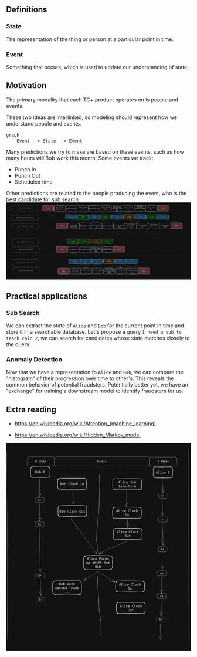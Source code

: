 
## Definitions
### State
The representation of the thing or person at a particular point in time.

### Event
Something that occurs, which is used to update our understanding of state.

## Motivation
The primary modality that each TC+ product operates on is people and events.

These two ideas are interlinked, so modeling should represent how we understand people and events.
```mermaid
graph
    Event --> State --> Event
```

Many predictions we try to make are based on these events, such as how many hours will Bob work this month.
Some events we track:
- Punch In 
- Punch Out 
- Scheduled time

Other predictions are related to the people producing the event, who is the best candidate for sub search.
![sequences.png](./assets/sequences.png)

## Practical applications
### Sub Search
We can extract the state of `Alice` and `Bob` for the current point in time and store it in a searchable database.
Let's propose a query `I need a sub to teach calc 2`, we can search for candidates whose state matches closely to the query.

### Anomaly Detection
Now that we have a representation fo `Alice` and `Bob`, we can compare the "histogram" of their progression over time to other's.
This reveals the common behavior of potential fraudsters. 
Potentially better yet, we have an "exchange" for training a downstream model to identify fraudsters for us.


## Extra reading
- https://en.wikipedia.org/wiki/Attention_(machine_learning)

- https://en.wikipedia.org/wiki/Hidden_Markov_model

![img.png](./assets/img.png) 
